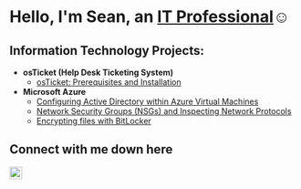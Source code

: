 <h1>Hello, I'm Sean, an <a href="https://www.linkedin.com/in/sean-hardin-a1b16a310/">IT Professional</a>☺</h1>

<h2> Information Technology Projects:</h2>

- <b>osTicket (Help Desk Ticketing System)</b>
  - [osTicket: Prerequisites and Installation](https://github.com/SeanHardin247/osticket-prereqs)
- <b>Microsoft Azure</b>
  - [Configuring Active Directory within Azure Virtual Machines](https://github.com/SeanHardin247/Configuring-Active-Directory-within-Azure-Virtual-Machines)
  - [Network Security Groups (NSGs) and Inspecting Network Protocols](https://github.com/SeanHardin247/azure-network-protocols)
  - [Encrypting files with BitLocker](https://github.com/SeanHardin247/Encrypting-files-with-windows-10)
<h2> Connect with me down here</h2>

[<img align="left" alt="Josh | LinkedIn" width="22px" src="https://cdn.jsdelivr.net/npm/simple-icons@v3/icons/linkedin.svg" />][linkedin]

[linkedin]: https://www.linkedin.com/in/sean-hardin-a1b16a310/

      
                                                                                                                                                                    
